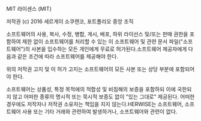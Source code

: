 MIT 라이센스 (MIT)

저작권 (c) 2016 세르게이 소쿠렌코, 포트폴리오 중앙 조직

소프트웨어의 사용, 복사, 수정, 병합, 게시, 배포, 하위 라이선스 및/또는 판매 권한을 포함하여 제한 없이 소프트웨어를 처리할 수 있는 이 소프트웨어 및 관련 문서 파일("소프트웨어")의 사본을 입수하는 모든 개인에게 무료로 허가된다.소프트웨어 제공자에게 다음과 같은 조건에 따라 소프트웨어를 제공해야 한다.

위의 저작권 고지 및 이 허가 고지는 소프트웨어의 모든 사본 또는 상당 부분에 포함되어야 한다.

소프트웨어는 상품성, 특정 목적에의 적합성 및 비침해의 보증을 포함하되 이에 국한되지 않고 어떠한 종류의 명시적 또는 묵시적 보증도 없이 "있는 그대로" 제공된다. 어떠한 경우에도 저작자나 저작권 소유자는 책임을 지지 않는다.HERWISE는 소프트웨어, 소프트웨어 사용 또는 기타 거래와 관련하여 발생하거나, 소프트웨어와 관련이 없다.
